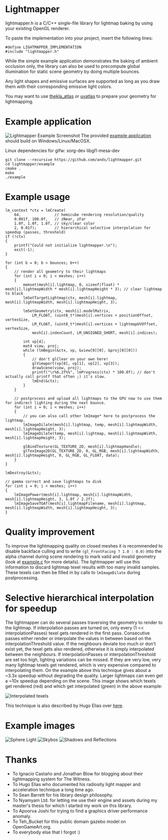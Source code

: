 ﻿# Lightmapper
lightmapper.h is a C/C++ single-file library for lightmap baking by using your existing OpenGL renderer.

To paste the implementation into your project, insert the following lines:
```
#define LIGHTMAPPER_IMPLEMENTATION
#include "lightmapper.h"
```

While the simple example application demonstrates the baking of ambient occlusion only, the library can also be used to precompute global illumination for static scene geometry by doing multiple bounces.

Any light shapes and emissive surfaces are supported as long as you draw them with their corresponding emissive light colors.

You may want to use [thekla_atlas](https://github.com/Thekla/thekla_atlas) or [uvatlas](https://uvatlas.codeplex.com/) to prepare your geometry for lightmapping.

# Example application
![Lightmapper Example Screenshot](https://github.com/ands/lightmapper/raw/master/example_images/example.png)
The provided [example application](https://github.com/ands/lightmapper/blob/master/example/example.c) should build on Windows/Linux/MacOSX.

Linux dependencies for glfw: xorg-dev libgl1-mesa-dev
```
git clone --recursive https://github.com/ands/lightmapper.git
cd lightmapper/example
cmake .
make
./example
```

# Example usage
```
lm_context *ctx = lmCreate(
	64,               // hemicube rendering resolution/quality
	0.001f, 100.0f,   // zNear, zFar
	1.0f, 1.0f, 1.0f, // sky/clear color
	2, 0.01f);        // hierarchical selective interpolation for speedup (passes, threshold)
if (!ctx)
{
	printf("Could not initialize lightmapper.\n");
	exit(-1);
}

for (int b = 0; b < bounces; b++)
{
	// render all geometry to their lightmaps
	for (int i = 0; i < meshes; i++)
	{
		memset(mesh[i].lightmap, 0, sizeof(float) * mesh[i].lightmapWidth * mesh[i].lightmapHeight * 3); // clear lightmap to black
		lmSetTargetLightmap(ctx, mesh[i].lightmap, mesh[i].lightmapWidth, mesh[i].lightmapHeight, 3);
		
		lmSetGeometry(ctx, mesh[i].modelMatrix,
			LM_FLOAT, (uint8_t*)mesh[i].vertices + positionOffset, vertexSize,
			LM_FLOAT, (uint8_t*)mesh[i].vertices + lightmapUVOffset, vertexSize,
			mesh[i].indexCount, LM_UNSIGNED_SHORT, mesh[i].indices);
	
		int vp[4];
		mat4 view, proj;
		while (lmBegin(&ctx, vp, &view[0][0], &proj[0][0]))
		{
			// don't glClear on your own here!
			glViewport(vp[0], vp[1], vp[2], vp[3]);
			drawScene(view, proj);
			printf("\r%6.2f%%", lmProgress(ctx) * 100.0f); // don't actually call printf that often ;) it's slow.
			lmEnd(&ctx);
		}
	}

	// postprocess and upload all lightmaps to the GPU now to use them for indirect lighting during the next bounce.
	for (int i = 0; i < meshes; i++)
	{
		// you can also call other lmImage* here to postprocess the lightmap.
		lmImageDilate(mesh[i].lightmap, temp, mesh[i].lightmapWidth, mesh[i].lightmapHeight, 3);
		lmImageDilate(temp, mesh[i].lightmap, mesh[i].lightmapWidth, mesh[i].lightmapHeight, 3);

		glBindTexture(GL_TEXTURE_2D, mesh[i].lightmapHandle);
		glTexImage2D(GL_TEXTURE_2D, 0, GL_RGB, mesh[i].lightmapWidth, mesh[i].lightmapHeight, 0, GL_RGB, GL_FLOAT, data);
	}
}

lmDestroy(&ctx);

// gamma correct and save lightmaps to disk
for (int i = 0; i < meshes; i++)
{
	lmImagePower(mesh[i].lightmap, mesh[i].lightmapWidth, mesh[i].lightmapHeight, 3, 1.0f / 2.2f);
	lmImageSaveTGAf(mesh[i].lightmapFilename, mesh[i].lightmap, mesh[i].lightmapWidth, mesh[i].lightmapHeight, 3);
}
```

# Quality improvement
To improve the lightmapping quality on closed meshes it is recommended to disable backface culling and to write `(gl_FrontFacing ? 1.0 : 0.0)` into the alpha channel during scene rendering to mark valid and invalid geometry (look at [example.c](https://github.com/ands/lightmapper/blob/master/example/example.c) for more details). The lightmapper will use this information to discard lightmap texel results with too many invalid samples. These texels can then be filled in by calls to `lmImageDilate` during postprocessing.

# Selective hierarchical interpolation for speedup
The lightmapper can do several passes traversing the geometry to render to the lightmap.
If interpolation passes are turned on, only every (1 << interpolationPasses) texel gets rendered in the first pass.
Consecutive passes either render or interpolate the values in between based on the interpolationThreshold value.
If the neighbours deviate too much or don't exist yet, the texel gets also rendered, otherwise it is simply interpolated between the neighbours.
If interpolationPasses or interpolationThreshold are set too high, lighting variations can be missed.
If they are very low, very many lightmap texels get rendered, which is very expensive compared to interpolating them.
On the example above this technique gives about a ~3.3x speedup without degrading the quality.
Larger lightmaps can even get a ~10x speedup depending on the scene.
This image shows which texels get rendered (red) and which get interpolated (green) in the above example:

![Interpolated texels](https://github.com/ands/lightmapper/raw/master/example_images/debug_interpolation.png)

This technique is also described by Hugo Elias over [here](http://web.archive.org/web/20160311085440/http://freespace.virgin.net/hugo.elias/radiosity/radiosity.htm).

# Example images
![Sphere Light](https://github.com/ands/lightmapper/raw/master/example_images/gazebo_light.png)
![Skybox](https://github.com/ands/lightmapper/raw/master/example_images/gazebo_skybox.png)
![Shadows and Reflections](https://github.com/ands/lightmapper/raw/master/example_images/gazebo_shadows_reflections.png)

# Thanks
- To Ignacio Castaño and Jonathan Blow for blogging about their lightmapping system for The Witness.
- To Hugo Elias who documented his radiosity light mapper and acceleration technique a long time ago.
- To Sean Barrett for his library design philosophy.
- To Nyamyam Ltd. for letting me use their engine and assets during my master's thesis for which I started my work on this library.
- To Apoorva Joshi for trying to find a graphics driver performance anomaly.
- To Teh_Bucket for this public domain gazebo model on OpenGameArt.org.
- To everybody else that I forgot :)
